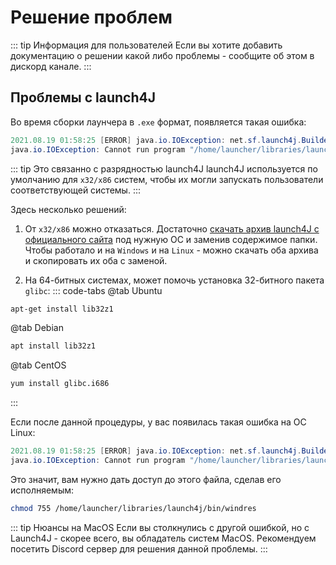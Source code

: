 # Решение проблем

::: tip Информация для пользователей
Если вы хотите добавить документацию о решении какой либо проблемы - сообщите об этом в дискорд канале.
::: 

## Проблемы с launch4J

Во время сборки лаунчера в `.exe` формат, появляется такая ошибка:
```java
2021.08.19 01:58:25 [ERROR] java.io.IOException: net.sf.launch4j.BuilderException: net.sf.launch4j.ExecException: 
java.io.IOException: Cannot run program "/home/launcher/libraries/launch4j/bin/windres": error=2, No such file or directory
```

::: tip Это связанно с разрядностью launch4J
launch4J используется по умолчанию для `x32/x86` систем, чтобы их могли запускать пользователи соответствующей системы. 
:::

Здесь несколько решений: 

1) От `x32/x86` можно отказаться. Достаточно [скачать архив launch4J с официального сайта](https://sourceforge.net/projects/launch4j/files/launch4j-3/3.14/) под нужную ОС и заменив содержимое папки.
Чтобы работало и на `Windows` и на `Linux` - можно скачать оба архива и скопировать их оба с заменой.

2) На 64-битных системах, может помочь установка 32-битного пакета `glibc`:
::: code-tabs
@tab Ubuntu
```bash
apt-get install lib32z1
```

@tab Debian
```bash
apt install lib32z1
```

@tab CentOS
```bash
yum install glibc.i686
```
:::

Если после данной процедуры, у вас появилась такая ошибка на ОС Linux:
```java
2021.08.19 01:58:25 [ERROR] java.io.IOException: net.sf.launch4j.BuilderException: net.sf.launch4j.ExecException: 
java.io.IOException: Cannot run program "/home/launcher/libraries/launch4j/bin/windres": error=13, Permission denied
```
Это значит, вам нужно дать доступ до этого файла, сделав его исполняемым:
```bash
chmod 755 /home/launcher/libraries/launch4j/bin/windres
```

::: tip Нюансы на MacOS
Если вы столкнулись с другой ошибкой, но с Launch4J - скорее всего, вы обладатель систем MacOS. Рекомендуем посетить Discord сервер для решения данной проблемы.
:::